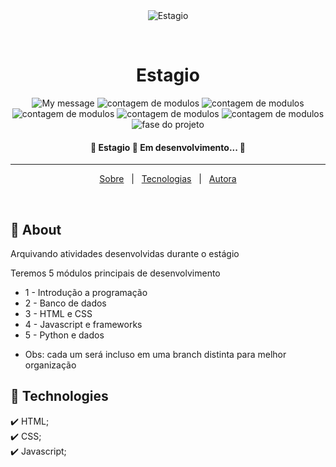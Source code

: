 <div align="center" id="top"> 
  <img src="./.github/app.gif" alt="Estagio" />

  &#xa0;
</div>

<h1 align="center">Estagio</h1>

<p align="center">
  <img alt="My message" src="https://img.shields.io/badge/em%20uma%20nova%20fase-8A2BE2">

  <img alt="contagem de modulos" src="https://img.shields.io/badge/modulo_1-em_progresso-blue">
  <img alt="contagem de modulos" src="https://img.shields.io/badge/modulo_2-não_iniciado-red">
  <img alt="contagem de modulos" src="https://img.shields.io/badge/modulo_3-não_iniciado-red">
  <img alt="contagem de modulos" src="https://img.shields.io/badge/modulo_4-não_iniciado-red">
  <img alt="contagem de modulos" src="https://img.shields.io/badge/modulo_5-não_iniciado-red">

  <img alt="fase do projeto" src="https://img.shields.io/badge/projeto-1_protótipo-d9376e">
</p>

<!-- Status -->

<h4 align="center"> 
	🚧  Estagio 🚀 Em desenvolvimento...  🚧
</h4> 

<hr>

<p align="center">
  <a href="#dart-about">Sobre</a> &#xa0; | &#xa0; 
  <a href="#rocket-technologies">Tecnologias</a> &#xa0; | &#xa0;
  <a href="https://github.com/vxfontes" target="_blank">Autora</a>
</p>

<br>

## :dart: About ##

Arquivando atividades desenvolvidas durante o estágio

Teremos 5 módulos principais de desenvolvimento

- 1 - Introdução a programação
- 2 - Banco de dados
- 3 - HTML e CSS
- 4 - Javascript e frameworks
- 5 - Python e dados

* Obs: cada um será incluso em uma branch distinta para melhor organização

## :rocket: Technologies ##

:heavy_check_mark: HTML;\
:heavy_check_mark: CSS;\
:heavy_check_mark: Javascript;



